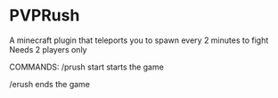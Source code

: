 # PVPRush
A minecraft plugin that teleports you to spawn every 2 minutes to fight
Needs 2 players only

COMMANDS:
/prush start
starts the game

/erush 
ends the game

